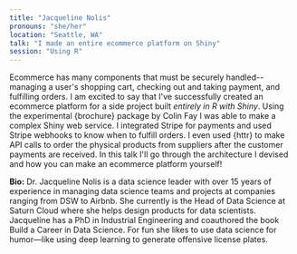 ```yaml
---
title: "Jacqueline Nolis"
pronouns: "she/her"
location: "Seattle, WA"
talk: "I made an entire ecommerce platform on Shiny"
session: "Using R"
---
```


Ecommerce has many components that must be securely handled--managing a user's shopping cart, checking out and taking payment, and fulfilling orders. I am excited to say that I've successfully created an ecommerce platform for a side project built _entirely in R with Shiny_. Using the experimental {brochure} package by Colin Fay I was able to make a complex Shiny web service. I integrated Stripe for payments and used Stripe webhooks to know when to fulfill orders. I even used {httr} to make API calls to order the physical products from suppliers after the customer payments are received. In this talk I'll go through the architecture I devised and how you can make an ecommerce platform yourself!

__Bio:__ Dr. Jacqueline Nolis is a data science leader with over 15 years of experience in managing data science teams and projects at companies ranging from DSW to Airbnb. She currently is the Head of Data Science at Saturn Cloud where she helps design products for data scientists. Jacqueline has a PhD in Industrial Engineering and coauthored the book Build a Career in Data Science. For fun she likes to use data science for humor—like using deep learning to generate offensive license plates.
